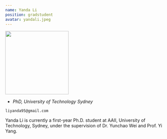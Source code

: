 ```yaml
---
name: Yanda Li
position: gradstudent
avatar: yandali.jpeg
---
```


<img width="200" src="{{site.baseurl}}/images/people/{{page.avatar}}" data-action="zoom">

- _PhD, University of Technology Sydney_<br>
<!--- _Science coach. Collaborator. Transdisciplinary optimist._-->

<i class="fa fa-envelope-o"></i> `liyanda95@gmail.com`

Yanda Li is currently a first-year Ph.D. student at AAII, University of Technology, Sydney, under the supervision of Dr. Yunchao Wei and Prof. Yi Yang.
